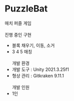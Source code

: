 # PuzzleBat
매치 퍼즐 게임
</br> </br>
진행 중인 구현
- 블록 채우기, 이동, 소거
- 3 4 5 매칭
</br> </br>
개발 환경
- 개발 도구 : Unity 2021.3.25f1
- 형상 관리 : Gitkraken 9.11.1
</br> </br>
개발 인원
- 1인
